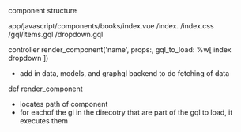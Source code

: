 component structure

app/javascript/components/books/index.vue
                               /index.
                               /index.css
                               /gql/items.gql
                                   /dropdown.gql

controller
  render_component('name', props:, gql_to_load: %w[ index dropdown ])


* add in data, models, and graphql backend to do fetching of data


def render_component
  - locates path of component
  - for eachof the gl in the direcotry that are part of the gql to load, it
    executes them



